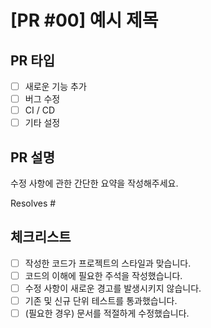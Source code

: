 # [PR #00] 예시 제목


## PR 타입
- [ ] 새로운 기능 추가
- [ ] 버그 수정
- [ ] CI / CD
- [ ] 기타 설정

## PR 설명
수정 사항에 관한 간단한 요약을 작성해주세요.

Resolves #<issue No.>

## 체크리스트
- [ ] 작성한 코드가 프로젝트의 스타일과 맞습니다.
- [ ] 코드의 이해에 필요한 주석을 작성했습니다.
- [ ] 수정 사항이 새로운 경고를 발생시키지 않습니다.
- [ ] 기존 및 신규 단위 테스트를 통과했습니다.
- [ ] (필요한 경우) 문서를 적절하게 수정했습니다.
